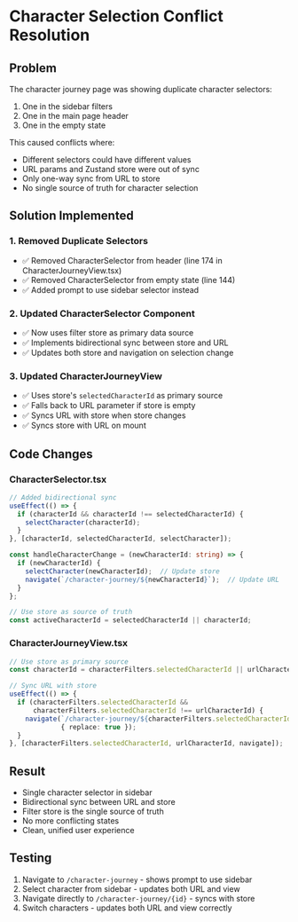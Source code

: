 # Character Selection Conflict Resolution

## Problem
The character journey page was showing duplicate character selectors:
1. One in the sidebar filters
2. One in the main page header  
3. One in the empty state

This caused conflicts where:
- Different selectors could have different values
- URL params and Zustand store were out of sync
- Only one-way sync from URL to store
- No single source of truth for character selection

## Solution Implemented

### 1. Removed Duplicate Selectors
- ✅ Removed CharacterSelector from header (line 174 in CharacterJourneyView.tsx)
- ✅ Removed CharacterSelector from empty state (line 144)
- ✅ Added prompt to use sidebar selector instead

### 2. Updated CharacterSelector Component
- ✅ Now uses filter store as primary data source
- ✅ Implements bidirectional sync between store and URL
- ✅ Updates both store and navigation on selection change

### 3. Updated CharacterJourneyView
- ✅ Uses store's `selectedCharacterId` as primary source
- ✅ Falls back to URL parameter if store is empty
- ✅ Syncs URL with store when store changes
- ✅ Syncs store with URL on mount

## Code Changes

### CharacterSelector.tsx
```typescript
// Added bidirectional sync
useEffect(() => {
  if (characterId && characterId !== selectedCharacterId) {
    selectCharacter(characterId);
  }
}, [characterId, selectedCharacterId, selectCharacter]);

const handleCharacterChange = (newCharacterId: string) => {
  if (newCharacterId) {
    selectCharacter(newCharacterId);  // Update store
    navigate(`/character-journey/${newCharacterId}`);  // Update URL
  }
};

// Use store as source of truth
const activeCharacterId = selectedCharacterId || characterId;
```

### CharacterJourneyView.tsx
```typescript
// Use store as primary source
const characterId = characterFilters.selectedCharacterId || urlCharacterId;

// Sync URL with store
useEffect(() => {
  if (characterFilters.selectedCharacterId && 
      characterFilters.selectedCharacterId !== urlCharacterId) {
    navigate(`/character-journey/${characterFilters.selectedCharacterId}`, 
             { replace: true });
  }
}, [characterFilters.selectedCharacterId, urlCharacterId, navigate]);
```

## Result
- Single character selector in sidebar
- Bidirectional sync between URL and store
- Filter store is the single source of truth
- No more conflicting states
- Clean, unified user experience

## Testing
1. Navigate to `/character-journey` - shows prompt to use sidebar
2. Select character from sidebar - updates both URL and view
3. Navigate directly to `/character-journey/{id}` - syncs with store
4. Switch characters - updates both URL and view correctly